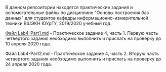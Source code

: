 В данном репозитории находятся практические задания и вспомогательные файлы по дисциплине "Основы построения баз данных" для студентов кафедры информационно-измерительной техники ВШЭКН ЮУрГУ, 2019/2020 учебный год.

[Файл Lab4-Part1.md](https://github.com/oubush/MySQL_examples/blob/master/Lab4-Part1.md) - Практическое задание 4, часть 1.
Первую часть четвертого задания необходимо выполнить и прислать на проверку до 10 апреля 2020 года.

Файл Lab4-Part2.md - Практическое задание 4, часть 2. Вторую часть четвертого задания необходимо выполнить и прислать на проверку до 24 апреля 2020 года.

